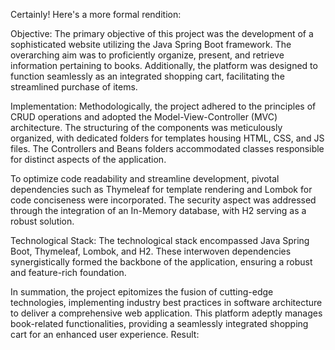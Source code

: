 Certainly! Here's a more formal rendition:

Objective:
The primary objective of this project was the development of a sophisticated website utilizing the Java Spring Boot framework. The overarching aim was to proficiently organize, present, and retrieve information pertaining to books. Additionally, the platform was designed to function seamlessly as an integrated shopping cart, facilitating the streamlined purchase of items.

Implementation:
Methodologically, the project adhered to the principles of CRUD operations and adopted the Model-View-Controller (MVC) architecture. The structuring of the components was meticulously organized, with dedicated folders for templates housing HTML, CSS, and JS files. The Controllers and Beans folders accommodated classes responsible for distinct aspects of the application.

To optimize code readability and streamline development, pivotal dependencies such as Thymeleaf for template rendering and Lombok for code conciseness were incorporated. The security aspect was addressed through the integration of an In-Memory database, with H2 serving as a robust solution.

Technological Stack:
The technological stack encompassed Java Spring Boot, Thymeleaf, Lombok, and H2. These interwoven dependencies synergistically formed the backbone of the application, ensuring a robust and feature-rich foundation.

In summation, the project epitomizes the fusion of cutting-edge technologies, implementing industry best practices in software architecture to deliver a comprehensive web application. This platform adeptly manages book-related functionalities, providing a seamlessly integrated shopping cart for an enhanced user experience.
Result:
